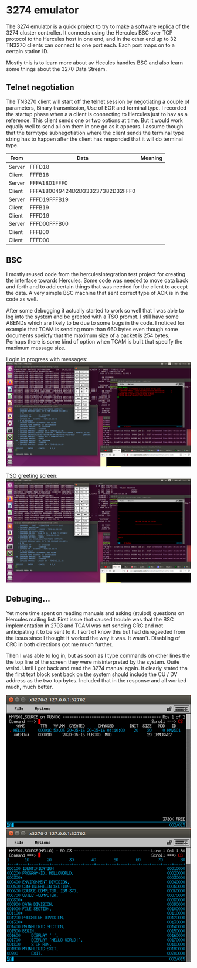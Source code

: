 # 3274 emulator

The 3274 emulator is a quick project to try to make a software replica of the 3274 cluster controller. It connects using the Hercules BSC over TCP protocol to the Hercules host in one end, and in the other end up to 32 TN3270 clients can connect to one port each. Each port maps on to a certain station ID. 

Mostly this is to learn more about av Hecules handles BSC and also learn some things about the 3270 Data Stream.

## Telnet negotiation

The TN3270 client will start off the telnet session by negotiating a couple of parameters, Binary transmission, Use of EOR and terminal type. I recorded the startup phase when a a client is connecting to Hercules just to hav as a reference. This client sends one or two options at time. But it would work equally well to send all om them in one go as it appears. I assume though that the termtype subnegotiation where the client sends the terminal type string has to happen after the client has responded that it will do terminal type.

|   From      |   Data   | Meaning |
|-------------|----------|---------|
|  Server     | FFFD18   |
|  Client     | FFFB18   |
|  Server     | FFFA1801FFF0 |
|  Client     | FFFA180049424D2D333237382D32FFF0|
|  Server     | FFFD19FFFB19 |
|  Client     | FFFB19|
|  Client     | FFFD19 |
|  Server     | FFFD00FFFB00 |
|  Client     | FFFB00 |
|  Client     | FFFD00 |

## BSC
I mostly reused code from the herculesIntegration test project for creating the interface towards Hercules. Some code was needed to move data back and forth and to add certain things that was needed for the client to accept the data. A very simple BSC machine that sent correct type of ACK is in the code as well.

After some debugging it actually started to work so well that I was able to log into the system and be greeted with a TSO prompt. I still have some ABENDs which are likely to be due to some bugs in the code. I noticed for example that TCAM is sending more than 660 bytes even though some documents speicfy that the maximum size of a packet is 254 bytes. Perhaps there is some kind of option when TCAM is built that specify the maximum message size.

Login in progress with messages:
![Login in progress](https://github.com/MattisLind/alfaskop_emu/raw/master/pics/LoginInProgress.png)

TSO greeting screen:
![TSO greeting screen](https://github.com/MattisLind/alfaskop_emu/raw/master/pics/TSO.png)

## Debuging...

Yet more time spent on reading manuals and asking (stuipd) questions on Hercules mailing list. First issue that caused trouble was that the BSC implementation in 2703 and TCAM was not sending CRC and not anticipating it to be sent to it. I sort of know this but had disregaeded from the issus since I thought it worked the way it was. It wasn't. Disabling of CRC in both directions got me much further.

Then I was able to log in, but as soon as I type commands on other lines the the top line of the screen they were misinterpreted by the system. Quite weird. Until I got back and read the 3274 manual again. It clearly stated tha the first text block sent back on the system should include the CU / DV address as the two top bytes. Included that in the response and all worked much, much better.

![REVIEW start screen](https://github.com/MattisLind/alfaskop_emu/raw/master/pics/REVIEW-start.png)
![REVIEW editing screen](https://github.com/MattisLind/alfaskop_emu/raw/master/pics/REVIEW-editing-COBOL.png)


